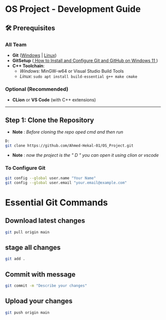 # OS Project - Development Guide

## 🛠 Prerequisites

### All Team
- **Git** ([Windows](https://git-scm.com/download/win) | [Linux](https://git-scm.com/book/en/v2/Getting-Started-Installing-Git))
- **GitSetup** ([ How to Install and Configure Git and GitHub on Windows 11 ](https://youtu.be/AdzKzlp66sQ?si=JyVO4AeBYRZiIFOV))
- **C++ Toolchain**:
    - *Windows*: MinGW-w64 or Visual Studio Build Tools
    - *Linux*: `sudo apt install build-essential g++ make cmake`

### Optional (Recommended)
- **CLion** or **VS Code** (with C++ extensions)

---

##  Step 1: Clone the Repository
- **Note** : *Before cloning the repo oped cmd and then run*
```sh
D:
git clone https://github.com/Ahmed-Hekal-01/OS_Project.git
```
- **Note** : *now the project is the " D " you can open it using clion or vscode* 
### To Configure Git
```sh
git config --global user.name "Your Name"
git config --global user.email "your.email@example.com"
```
#  Essential Git Commands

## Download latest changes
```sh
git pull origin main
```
## stage all changes
```sh
git add .
```
## Commit with message
```sh
git commit -m "Describe your changes"
```
## Upload your changes
```sh
git push origin main
```